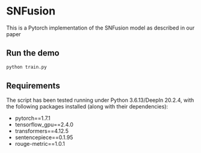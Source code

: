# SNFusion

This is a Pytorch implementation of the SNFusion model as described in our paper

## Run the demo

```python
python train.py
```

## Requirements

The script has been tested running under Python 3.6.13/DeepIn 20.2.4, with the following packages installed (along with their dependencies):

- pytorch==1.7.1
- tensorflow_gpu==2.4.0
- transformers==4.12.5
- sentencepiece==0.1.95
- rouge-metric==1.0.1

